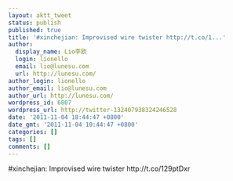 ```yaml
---
layout: aktt_tweet
status: publish
published: true
title: '#xinchejian: Improvised wire twister http://t.co/1...'
author:
  display_name: Lio李欧
  login: lionello
  email: lio@lunesu.com
  url: http://lunesu.com/
author_login: lionello
author_email: lio@lunesu.com
author_url: http://lunesu.com/
wordpress_id: 6807
wordpress_url: http://twitter-132407938324246528
date: '2011-11-04 18:44:47 +0800'
date_gmt: '2011-11-04 10:44:47 +0800'
categories: []
tags: []
comments: []
---
```

<p>#xinchejian: Improvised wire twister http://t.co/129ptDxr</p>
